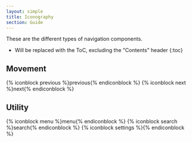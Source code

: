 ```yaml
---
layout: simple
title: Iconography
section: Guide
---
```


These are the different types of navigation components.

* Will be replaced with the ToC, excluding the "Contents" header
{:toc}

## Movement

{% iconblock previous %}previous{% endiconblock %}
{% iconblock next %}next{% endiconblock %}

## Utility

{% iconblock menu %}menu{% endiconblock %}
{% iconblock search %}search{% endiconblock %}
{% iconblock settings %}{% endiconblock %}
